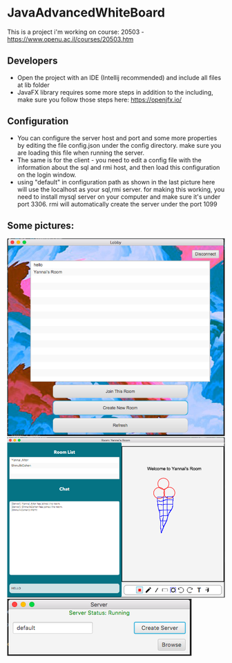 # JavaAdvancedWhiteBoard
This is a project i'm working on course: 20503 - https://www.openu.ac.il/courses/20503.htm

## Developers
  * Open the project with an IDE (Intellij recommended) and include all files at lib folder
  * JavaFX library requires some more steps in addition to the including, make sure you follow those steps here:
  https://openjfx.io/
## Configuration
 * You can configure the server host and port and some more properties by editing the file config.json under the config directory. make sure you are loading this file when running the server.
 * The same is for the client - you need to edit a config file with the information about the sql and rmi host, and then load this configuration on the login window.
 * using "default" in configuration path as shown in the last picture here will use the localhost as your sql,rmi server. for making this working, you need to install mysql server on your computer and make sure it's under port 3306. rmi will automatically create the server under the port 1099
 
## Some pictures: 


![alt text](https://github.com/YannaiAlter/JavaAdvancedWhiteBoard/blob/master/guides/images/lobby.png)
![alt text](https://github.com/YannaiAlter/JavaAdvancedWhiteBoard/blob/master/guides/images/chat_room.png)
![alt text](https://github.com/YannaiAlter/JavaAdvancedWhiteBoard/blob/master/guides/images/server_running.png)
